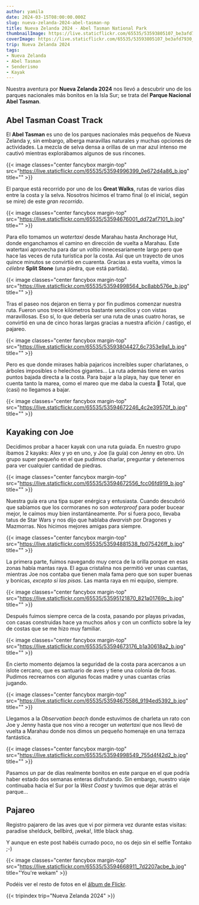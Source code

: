 ```yaml
---
author: yamila
date: 2024-03-15T08:00:00.000Z
slug: nueva-zelanda-2024-abel-tasman-np
title: Nueva Zelanda 2024 - Abel Tasman National Park
thumbnailImage: https://live.staticflickr.com/65535/53593805107_be3afd7930_z.jpg
coverImage: https://live.staticflickr.com/65535/53593805107_be3afd7930_b.jpg
trip: Nueva Zelanda 2024
tags:
- Nueva Zelanda
- Abel Tasman
- Senderismo
- Kayak
---
```


Nuestra aventura por **Nueva Zelanda 2024** nos llevó a descubrir uno de los parques nacionales más bonitos en la Isla Sur; se trata del **Parque Nacional Abel Tasman**.

<!--more-->

## Abel Tasman Coast Track

El **Abel Tasman** es uno de los parques nacionales más pequeños de Nueva Zelanda y, sin embargo, alberga maravillas naturales y muchas opciones de actividades. La mezcla de selva densa a orillas de un mar azul intenso me cautivó mientras explorábamos algunos de sus rincones.

{{< image classes="center fancybox margin-top" src="https://live.staticflickr.com/65535/53594996399_0e672d4a86_b.jpg" title="" >}}

El parque está recorrido por uno de los **Great Walks**, rutas de varios días entre la costa y la selva. Nosotros hicimos el tramo final (o el inicial, según se mire) de este *gran recorrido*.

{{< image classes="center fancybox margin-top" src="https://live.staticflickr.com/65535/53594676001_dd72af7101_b.jpg" title="" >}}

Para ello tomamos un *watertaxi* desde Marahau hasta Anchorage Hut, donde enganchamos el camino en dirección de vuelta a Marahau. Este watertaxi aprovecha para dar un *voltio* innecesariamente largo pero que hace las veces de ruta turística por la costa. Así que un trayecto de unos quince minutos se convirtió en cuarenta. Gracias a esta vuelta, vimos la *célebre* **Split Stone** (una piedra, que está partida).

{{< image classes="center fancybox margin-top" src="https://live.staticflickr.com/65535/53594998564_bc8abb576e_b.jpg" title="" >}}

Tras el paseo nos dejaron en tierra y por fin pudimos comenzar nuestra ruta. Fueron unos trece kilómetros bastante sencillos y con vistas maravillosas. Eso sí, lo que debería ser una ruta de unas cuatro horas, se convirtió en una de cinco horas largas gracias a nuestra afición / castigo, el pajareo.

{{< image classes="center fancybox margin-top" src="https://live.staticflickr.com/65535/53593804427_6c7353e9a1_b.jpg" title="" >}}

Pero es que donde mirases había pajaricos increíbles super charlatanes, o árboles imposibles o helechos gigantes... La ruta además tiene en varios puntos bajada directa a la costa. Para bajar a la playa, hay que tener en cuenta tanto la marea, como el mareo que me daba la cuesta 🙈 Total, que (casi) no llegamos a bajar.

{{< image classes="center fancybox margin-top" src="https://live.staticflickr.com/65535/53594672246_4c2e39570f_b.jpg" title="" >}}

## Kayaking con Joe

Decidimos probar a hacer kayak con una ruta guiada. En nuestro grupo íbamos 2 kayaks: Alex y yo en uno, y Joe (la guía) con Jenny en otro. Un grupo super pequeño en el que pudimos charlar, preguntar y detenernos para ver cualquier cantidad de piedras.

{{< image classes="center fancybox margin-top" src="https://live.staticflickr.com/65535/53594672556_fcc06fd919_b.jpg" title="" >}}

Nuestra guía era una tipa super enérgica y entusiasta. Cuando descubrió que sabíamos que los cormoranes no son *waterproof* para poder bucear mejor, le caímos muy bien instantáneamente. Por si fuera poco, llevaba tatus de Star Wars y nos dijo que hablaba *dwarvish* por Dragones y Mazmorras. Nos hicimos mejores amigas para siempre.

{{< image classes="center fancybox margin-top" src="https://live.staticflickr.com/65535/53594881538_fb075426ff_b.jpg" title="" >}}

La primera parte, fuimos navegando muy cerca de la orilla porque en esas zonas había mantas raya. El agua cristalina nos permitió ver unas cuantas, mientras Joe nos contaba que tienen mala fama pero que son super buenas y bonicas, *excepto si las pisas*. Las manta raya en mi equipo, siempre.

{{< image classes="center fancybox margin-top" src="https://live.staticflickr.com/65535/53595121870_821a01769c_b.jpg" title="" >}}

Después fuimos siempre cerca de la costa, pasando por playas privadas, con casas construidas hace ya muchos años y con un conflicto sobre la ley de costas que se me hizo muy familiar.

{{< image classes="center fancybox margin-top" src="https://live.staticflickr.com/65535/53594673176_b1a30618a2_b.jpg" title="" >}}

En cierto momento dejamos la seguridad de la costa para acercanos a un islote cercano, que es santuario de aves y tiene una colonia de focas. Pudimos recrearnos con algunas focas madre y unas cuantas crías jugando.

{{< image classes="center fancybox margin-top" src="https://live.staticflickr.com/65535/53594675586_9194ed5392_b.jpg" title="" >}}

Llegamos a la *Observation beach* donde estuvimos de charleta un rato con Joe y Jenny hasta que nos vino a recoger un *watertaxi* que nos llevó de vuelta a Marahau donde nos dimos un pequeño homenaje en una terraza fantástica.

{{< image classes="center fancybox margin-top" src="https://live.staticflickr.com/65535/53594998549_755d4f42d2_b.jpg" title="" >}}

Pasamos un par de días realmente bonitos en este parque en el que podría haber estado dos semanas enteras disfrutando. Sin embargo, nuestro viaje continuaba hacia el Sur por la *West Coast* y tuvimos que dejar atrás el parque...

## Pajareo

Registro pajarero de las aves que vi por pirmera vez durante estas visitas: paradise shelduck, bellbird, ¡weka!, little black shag.

Y aunque en este post habéis currado poco, no os dejo sin el selfie Tontako ;-)

{{< image classes="center fancybox margin-top" src="https://live.staticflickr.com/65535/53594668911_7d2207acbe_b.jpg" title="You're wekam" >}}

Podéis ver el resto de fotos en el <a href="https://www.flickr.com/photos/yamila_moreno/albums/72177720315519558" target="_new">álbum de Flickr</a>.

{{< tripindex trip="Nueva Zelanda 2024" >}}
